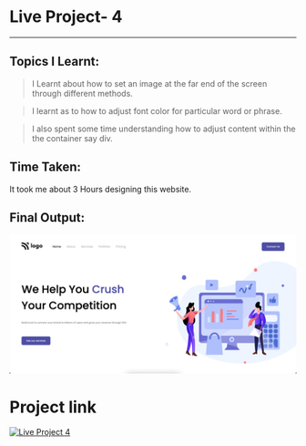 # Live Project- 4 
***
## Topics I Learnt:

> I Learnt about how to set an image at the far end of the screen through different methods.

> I learnt as to how to adjust font color for particular word or phrase.

> I also spent some time understanding how to adjust content within the the container say div.

## Time Taken:

It took me about 3 Hours designing this website.

## Final Output:
![Output](/Screenshot.png)

# Project link
[![Live Project 4](https://img.shields.io/badge/Project--4-Netlify-blue)](https://iyuvrajsha-project4.netlify.app/ "Project 4")
